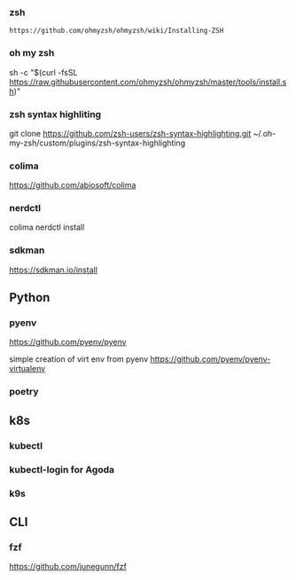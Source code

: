 

### zsh
`https://github.com/ohmyzsh/ohmyzsh/wiki/Installing-ZSH`

### oh my zsh
sh -c "$(curl -fsSL https://raw.githubusercontent.com/ohmyzsh/ohmyzsh/master/tools/install.sh)"

### zsh syntax highliting
git clone https://github.com/zsh-users/zsh-syntax-highlighting.git ~/.oh-my-zsh/custom/plugins/zsh-syntax-highlighting


### colima
https://github.com/abiosoft/colima

### nerdctl
colima nerdctl install


### sdkman
https://sdkman.io/install


## Python
### pyenv
https://github.com/pyenv/pyenv

simple creation of virt env from pyenv
https://github.com/pyenv/pyenv-virtualenv

### poetry

## k8s
### kubectl
### kubectl-login for Agoda
### k9s
### 


## CLI
### fzf
https://github.com/junegunn/fzf


